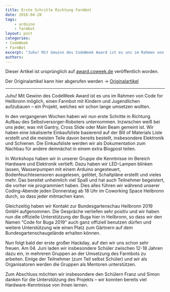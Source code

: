 ```yaml
---
title: Erste Schritte Richtung Farmbot
date: 2016-04-28
tags: 
    - arduino
    - farmbot
layout: post
categories: 
- CodeWeek
- FarmBot
excerpt: "Juhu! Mit Gewinn des CodeWeek Award ist es uns im Rahmen von Code for Heilbronn möglich, einen Farmbot mit Kindern und Jugendlichen aufzubauen – ein Projekt, welches wir schon lange umsetzen wollten."
authors:
---
```


Dieser Artikel ist ursprünglich auf [award.coweek.de](http://award.codeweek.de) veröffentlich worden. 

Der Originalartikel kann hier abgerufen werden -> [Originalartikel](http://award.codeweek.de/erste-schritte-richtung-farmbot/)

----

Juhu! Mit Gewinn des CodeWeek Award ist es uns im Rahmen von Code for Heilbronn möglich, einen Farmbot mit Kindern und Jugendlichen aufzubauen – ein Projekt, welches wir schon lange umsetzen wollten.

In den vergangenen Wochen haben wir nun erste Schritte in Richtung Aufbau des Selbstversorger-Roboters unternommen. Inzwischen weiß bei uns jeder, was mit Gantry, Cross Slide oder Main Beam gemeint ist. Wir haben eine lokalisierte Einkaufsliste basierend auf der Bill of Materials Liste erstellt und die meisten Teile davon bereits bestellt, insbesondere Elektronik und Schienen. Die Einkaufsliste werden wir als Dokumentation zum Nachbau für andere demnächst in einem extra Blogpost teilen.

In Workshops haben wir in unserer Gruppe die Kenntnisse im Bereich Hardware und Elektronik vertieft. Dazu haben wir LED-Lampen blinken lassen, Wasserpumpen mit einem Arduino angesteuert, Bodenfeuchtesensoren ausgelesen, gelötet, Schaltpläne erstellt und vieles mehr. Das bereitet unheimlich viel Spaß und hat auch Teilnehmer begeistert, die vorher nie programmiert haben. Dies alles führen wir während unserer Coding-Abende jeden Donnerstag ab 18 Uhr im Coworking Space Heilbronn durch, so dass jeder mitmachen kann.

Gleichzeitig haben wir Kontakt zur Bundesgartenschau Heilbronn 2019 GmbH aufgenommen. Die Gespräche verliefen sehr positiv und wir haben nun die offizielle Unterstützung der Buga hier in Heilbronn, so dass wir den Namen “Code for Buga 2019” auch ganz offiziell benutzen dürfen und weitere Unterstützung wie einen Platz zum Gärtnern auf dem Bundesgartenschaugelände erhalten können.

Nun folgt bald der erste großer Hackday, auf den wir uns schon sehr freuen. Am 04. Juni laden wir insbesondere Schüler zwischen 12-18 Jahren dazu ein, in mehreren Gruppen an der Umsetzung des Farmbots zu arbeiten. Einige der Teilnehmer (zum Teil selbst Schüler) und wir als Organisatoren werden die Gruppen als Mentoren unterstützen.

Zum Abschluss möchten wir insbesondere den Schülern Franz und Simon danken für die Unterstützung des Projekts – wir konnten bereits viel Hardware-Kenntnisse von ihnen lernen.